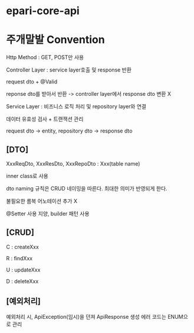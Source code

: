 # epari-core-api

# 주개말발 Convention

Http Method : GET, POST만 사용

Controller Layer : service layer호출 및 response 반환

request dto + @Valid

reponse dto를 받아서 반환 -> controller layer에서 response dto 변환 X

Service Layer : 비즈니스 로직 처리 및 repository layer와 연결

데이터 유효성 검사 + 트랜잭션 관리

request dto -> entity, repository dto -> response dto

## [DTO]

XxxReqDto, XxxResDto, XxxRepoDto : Xxx(table name)

inner class로 사용

dto naming 규칙은 CRUD 네이밍을 따른다. 최대한 의미가 반영되게 한다.

불필요한 롬복 어노테이션 추가 X

@Setter 사용 지양, builder 패턴 사용

## [CRUD]

C : createXxx

R : findXxx

U : updateXxx

D : deleteXxx


## [예외처리]

예외처리 시, ApiException(임시)을 던져 ApiResponse 생성
에러 코드는 ENUM으로 관리
